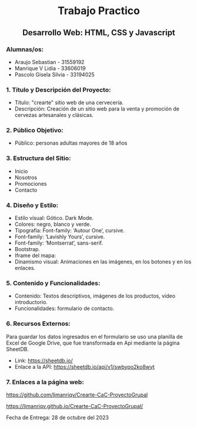 <h1 align="center">Trabajo Practico</h1> 

<h2 align="center">Desarrollo Web: HTML, CSS y Javascript</h2>

<h3>Alumnas/os:</h3>

* Araujo Sebastian - 31559192
* Manrique V Lidia - 33606019
* Pascolo Gisela Silvia - 33194025

<h3> 1. Título y Descripción del Proyecto: </h3>

* Título: "crearte" sitio web de una cervecería.
* Descripción: Creación de un sitio web para la venta y promoción de cervezas artesanales y clásicas.

<h3>2. Público Objetivo:</h3>

* Público: personas adultas mayores de 18 años

<h3> 3. Estructura del Sitio:</h3>

* Inicio
* Nosotros
* Promociones
* Contacto

 <h3> 4. Diseño y Estilo:</h3> 

* Estilo visual: Gótico. Dark Mode.
* Colores: negro, blanco y verde.
* Tipografía: Font-family: ‘Autour One’, cursive.
* Font-family: ‘Lavishly Yours’, cursive.
* Font-family: ‘Montserrat’, sans-serif.
* Bootstrap.
* Iframe del mapa:
* Dinamismo visual: Animaciones en las imágenes, en los botones y en los enlaces.

<h3> 5. Contenido y Funcionalidades:</h3>

* Contenido: Textos descriptivos, imágenes de los productos, video introductorio.
* Funcionalidades: formulario de contacto.

<h3> 6. Recursos Externos:</h3>

Para guardar los datos ingresados en el formulario se uso una planilla de Excel de Google Drive, que fue transformada en Api mediante la página SheetDB.

* Link: https://sheetdb.io/
* Enlace a la API:  https://sheetdb.io/api/v1/swbypo2ko8wyt

<h3> 7. Enlaces a la página web:</h3>

https://github.com/limanriqv/Crearte-CaC-ProyectoGrupal

https://limanriqv.github.io/Crearte-CaC-ProyectoGrupal/

Fecha de Entrega: 28 de octubre del 2023

